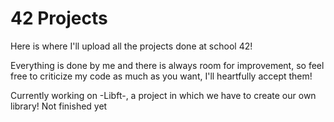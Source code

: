 # 42 Projects
Here is where I'll upload all the projects done at school 42!

Everything is done by me and there is always room for improvement, so feel free to criticize my code as much as you want, I'll heartfully accept them!

Currently working on -Libft-, a project in which we have to create our own library! Not finished yet
